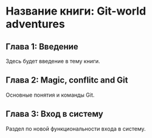 # Название книги: Git-world adventures

## Глава 1: Введение
Здесь будет введение в тему книги.

## Глава 2: Magic, conflitc and Git
Основные понятия и команды Git.

## Глава 3: Вход в систему
Раздел по новой функциональности входа в систему.
